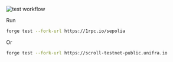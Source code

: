 ![test workflow](https://github.com/Turupawn/NFTBytecodeTestsuite/actions/workflows/test.yml/badge.svg)

Run

```bash
forge test --fork-url https://1rpc.io/sepolia
```

Or

```bash
forge test --fork-url https://scroll-testnet-public.unifra.io
```
